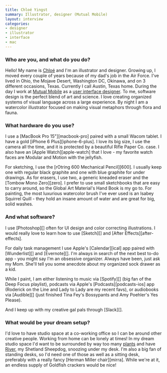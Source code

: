 ```yaml
---
title: Chloé Yingst
summary: Illustrator, designer (Mutual Mobile)
layout: interview
categories:
- designer
- illustrator
- interface
- mac
---
```


### Who are you, and what do you do?

Hello! My name is [Chloé](http://chloedraws.com/ "Chloé's website.") and I'm an illustrator and designer. Growing up, I moved every couple of years because of my dad's job in the Air Force. I've lived in Ohio, the Mojave Desert, Washington DC, Okinawa, and on 3 different occasions, Texas. Currently I call Austin, Texas home. During the day I work at [Mutual Mobile](http://mutualmobile.com/ "A tech agency in Texas.") as a [user interface designer](http://www.chloemade.com/ "Chloé's design site."). To me, software design is the perfect blend of art and science. I love creating organized systems of visual language across a large experience. By night I am a watercolor illustrator focused on making visual metaphors through flora and fauna.

### What hardware do you use?

I use a [MacBook Pro 15"][macbook-pro] paired with a small Wacom tablet. I have a gold [iPhone 6 Plus][iphone-6-plus]. I love its big size, I use the camera all the time, and it is protected by a beautiful Rifle Paper Co. case. I also have an [Apple Watch][apple-watch] that I love - my favorite watch faces are Modular and Motion with the jellyfish. 

For sketching, I use the [rOtring 600 Mechanical Pencil][600]. I usually keep one with regular black graphite and one with blue graphite for under drawings. As for erasers, I use two, a generic kneaded eraser and the [Tombow Mono Zero][zero]. I prefer to use small sketchbooks that are easy to carry around, so the Global Art Material's Hand Book is my go to. For painting, the most luxurious watercolor brush I've ever used is an Isabey Squirrel Quill - they hold an insane amount of water and are great for big, solid washes.

### And what software?

I use [Photoshop][] often for UI design and color correcting illustrations. I would really love to learn how to use [Sketch][] and [After Effects][after-effects].

For daily task management I use Apple's [Calendar][ical] app paired with [Wunderlist][] and [Evernote][]. I'm always in search of the next best to-do app - you might say I'm an obsessive organizer. Always have been, just ask my Mom. She'll tell you some anecdote about my organized sock drawer as a kid.

While I paint, I am either listening to music via [Spotify][] (big fan of the Deep Focus playlist), podcasts via Apple's [Podcasts][podcasts-ios] app (Roderick on the Line and Lady to Lady are my recent favs), or audiobooks via [Audible][] (just finished Tina Fey's Bossypants and Amy Poehler's Yes Please).

And I keep up with my creative gal pals through [Slack][].

### What would be your dream setup?

I'd love to have studio space at a co-working office so I can be around other creative people. Working from home can be lonely at times! In my dream studio space I'd want to be surrounded by way too many [plants](https://www.instagram.com/p/5A79NSgxPH/ "Chloé's Instagram photo of bugs and plants.") and have [River](https://www.instagram.com/p/467bXSAxCV/ "Chloé's Instagram photo of her sheepdog."), my Shetland Sheepdog, snoozing under my desk. I'm also a big fan of standing desks, so I'd need one of those as well as a sitting desk, preferably with a really fancy [Herman Miller chair][mirra]. While we're at it, an endless supply of Goldfish crackers would be nice!